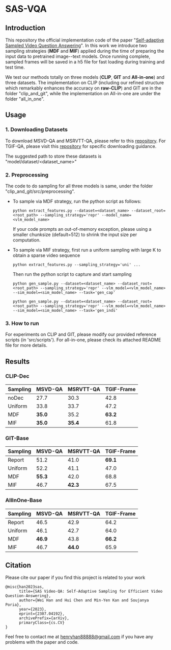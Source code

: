# SAS-VQA

## Introduction
This repository the official implementation code of the paper "[Self-adaptive Sampled Video Question Answering]()". In this work we introduce two sampling strategies (__MDF__ and __MIF__) applied during the time of preparing the input data to pretrained image--text models. 
Once running complete, sampled frames will be saved in a h5 file for fast loading during training and test time.

We test our methods totally on three models (__CLIP__, __GIT__ and __All-in-one__) and three datasets.
The implementation on CLIP (including our refined structure which remarkably enhances the accuracy on __raw-CLIP__) and GIT are in the folder "clip_and_git", while the implementation on All-in-one are under the folder "all_in_one".

## Usage
### 1. Downloading Datasets
To download MSVD-QA and MSRVTT-QA, please refer to this [repository](https://github.com/xudejing/video-question-answering). For TGIF-QA, please visit this [repository](https://github.com/YunseokJANG/tgif-qa) for specific downloading guidance.

The suggested path to store these datasets is "model/dataset/<dataset_name>" 

### 2. Preprocessing
The code to do sampling for all three models is same, under the folder "clip_and_git/src/preprocessing". 

* To sample via MDF strategy, run the python script as follows:
    ```
    python extract_features.py --dataset=<dataset_name> --dataset_root=<root_path> --sampling_strategy='repr' --model_name=<vlm_model_name>
    ```
    If your code prompts an out-of-memory exception, please using a smaller chunksize (default=512) to shrink the input size per computation.

* To sample via MIF strategy, first run a uniform sampling with large K to obtain a sparse video sequence

    ```
    python extract_features.py --sampling_strategy='uni' ...
    ```
    Then run the python script to capture and start sampling
    ```
    python gen_sample.py --dataset=<dataset_name> --dataset_root=<root_path> --sampling_strategy='repr' --vlm_model=<vlm_model_name> --sim_model=<sim_model_name> --task='gen_cap'

    python gen_sample.py --dataset=<dataset_name> --dataset_root=<root_path> --sampling_strategy='repr' --vlm_model=<vlm_model_name> --sim_model=<sim_model_name> --task='gen_inds'
    ```

### 3. How to run
For experiments on CLIP and GIT, please modify our provided reference scripts (in 'src/scripts'). For all-in-one, please check its attached README file for more details.

## Results
### CLIP-Dec
|Sampling|MSVD-QA|MSRVTT-QA|TGIF-Frame|
|---|---|---|---|
|noDec|27.7|30.3|42.8|
|Uniform|33.8|33.7|47.2|
|MDF|__35.0__|35.2|__63.2__|
|MIF|__35.0__|__35.4__|61.8|

### GIT-Base
|Sampling|MSVD-QA|MSRVTT-QA|TGIF-Frame|
|---|---|---|---|
|Report|51.2|41.0|__69.1__|
|Uniform|52.2|41.1|47.0|
|MDF|__55.3__|42.0|68.8|
|MIF|46.7|__42.3__|67.5|

### AllInOne-Base
|Sampling|MSVD-QA|MSRVTT-QA|TGIF-Frame|
|---|---|---|---|
|Report|46.5|42.9|64.2|
|Uniform|46.1|42.7|64.0|
|MDF|__46.9__|43.8|__66.2__|
|MIF|46.7|__44.0__|65.9|

## Citation
Please cite our paper if you find this project is related to your work
```
@misc{han2023sas,
      title={SAS Video-QA: Self-Adaptive Sampling for Efficient Video Question-Answering}, 
      author={Wei Han and Hui Chen and Min-Yen Kan and Soujanya Poria},
      year={2023},
      eprint={2307.04192},
      archivePrefix={arXiv},
      primaryClass={cs.CV}
}
```
Feel free to contact me at henryhan88888@gmail.com if you have any problems with the paper and code.
